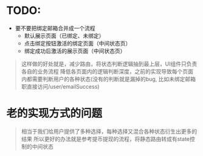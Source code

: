 # TODO:
- 要不要把绑定邮箱合并成一个流程
    - 默认展示页面（已绑定、未绑定）
    - 点击绑定按钮激活的绑定页面（中间状态页）
    - 绑定成功后激活的展示页面（中间状态页）
> 这样做的好处就是，减少路由，将状态判断逻辑抽到最上层，UI组件只负责各自的业务流程
> 降低各页面内的逻辑判断深度，之前的实现导致每个页面内都需要判断用户的各种状态(没有的判断就是漏掉的bug, 比如未绑定邮箱职直接访问/user/emailSuccess)

# 老的实现方式的问题
> 相当于我们给用户提供了多种选择，每种选择又混合各种状态衍生出更多的结果
> 所以更好的办法就是参考提币提现的流程，将静态路由转成有state控制的中间状态
